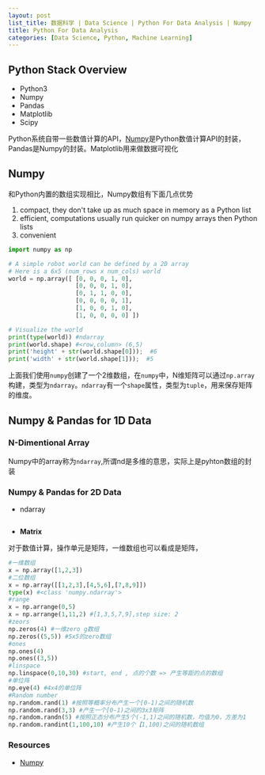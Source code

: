```yaml
---
layout: post
list_title: 数据科学 | Data Science | Python For Data Analysis | Numpy
title: Python For Data Analysis
categories: [Data Science, Python, Machine Learning]
---
```


## Python Stack Overview

- Python3 
- Numpy
- Pandas
- Matplotlib
- Scipy

Python系统自带一些数值计算的API，[Numpy](https://www.python-course.eu/numpy.php)是Python数值计算API的封装，Pandas是Numpy的封装。Matplotlib用来做数据可视化

## Numpy

和Python内置的数组实现相比，Numpy数组有下面几点优势

1. compact, they don't take up as much space in memory as a Python list
2. efficient, computations usually run quicker on numpy arrays then Python lists
3. convenient 

```python
import numpy as np

# A simple robot world can be defined by a 2D array
# Here is a 6x5 (num_rows x num_cols) world
world = np.array([ [0, 0, 0, 1, 0],
                   [0, 0, 0, 1, 0],
                   [0, 1, 1, 0, 0],
                   [0, 0, 0, 0, 1],
                   [1, 0, 0, 1, 0],
                   [1, 0, 0, 0, 0] ])

# Visualize the world
print(type(world)) #ndarray
print(world.shape) #<row,column> (6,5)
print('height' + str(world.shape[0]));  #6
print('width' + str(world.shape[1]));  #5
```
上面我们使用`numpy`创建了一个2维数组，在`numpy`中，N维矩阵可以通过`np.array`构建，类型为`ndarray`。`ndarray`有一个`shape`属性，类型为`tuple`，用来保存矩阵的维度。


## Numpy & Pandas for 1D Data

### N-Dimentional Array

Numpy中的array称为`ndarray`,所谓nd是多维的意思，实际上是pyhton数组的封装




### Numpy & Pandas for 2D Data


- ndarray

```
```

- **Matrix**

对于数值计算，操作单元是矩阵，一维数组也可以看成是矩阵，

```python
#一维数组
x = np.array([1,2,3])
#二位数组
x = np.array([[1,2,3],[4,5,6],[7,8,9]])
type(x) #<class 'numpy.ndarray'>
#range
x = np.arrange(0,5)
x = np.arrange(1,11,2) #[1,3,5,7,9],step size: 2
#zeors
np.zeros(4) #一维zero g数组
np.zeros((5,5)) #5x5的zero数组
#ones
np.ones(4)
np.ones((3,5))
#linspace
np.linspace(0,10,30) #start, end , 点的个数 => 产生等距的点的数组
#单位阵
np.eye(4) #4x4的单位阵
#Random number
np.random.rand(1) #按照等概率分布产生一个[0-1)之间的随机数
np.random.rand(3,3) #产生一个[0-1)之间的3x3矩阵
np.random.randn(5) #按照正态分布产生5个(-1,1)之间的随机数，均值为0，方差为1
np.random.randint(1,100,10) #产生10个【1,100)之间的随机数组
```


### Resources

- [Numpy](https://www.python-course.eu/numpy.php)